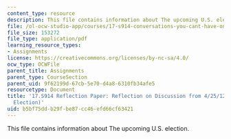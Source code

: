 ```yaml
---
content_type: resource
description: This file contains information about The upcoming U.S. election.
file: /ol-ocw-studio-app/courses/17-s914-conversations-you-cant-have-on-campus-race-ethnicity-gender-and-identity-spring-2012/b5bf75ddb29fbe87cc46efd66cf63421_MIT17_S914S12_us1.pdf
file_size: 153272
file_type: application/pdf
learning_resource_types:
- Assignments
license: https://creativecommons.org/licenses/by-nc-sa/4.0/
ocw_type: OCWFile
parent_title: Assignments
parent_type: CourseSection
parent_uid: 9f62199d-67cb-5e70-d4a8-6310fb34afe5
resourcetype: Document
title: '17.S914 Reflection Paper: Reflection on Discussion from 4/25/12 (The U.S.
  Election)'
uid: b5bf75dd-b29f-be87-cc46-efd66cf63421
---
```

This file contains information about The upcoming U.S. election.